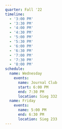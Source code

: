 ```yaml
---
quarter: Fall '22
timeline:
  - '3:00 PM'
  - '3:30 PM'
  - '4:00 PM'
  - '4:30 PM'
  - '5:00 PM'
  - '5:30 PM'
  - '6:00 PM'
  - '6:30 PM'
  - '7:00 PM'
  - '7:30 PM'
  - '8:00 PM'
schedule:
  name: Wednesday
    events:
      name: Journal Club
      start: 6:00 PM
      end: 7:30 PM
      location: Sieg 332
  name: Friday 
    events:
      name: 5:00 PM
      end: 6:30 PM
      location: Sieg 233
---
```

